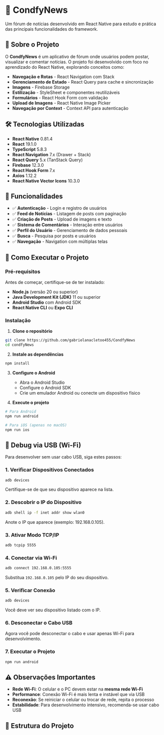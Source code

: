 # 📰 CondfyNews

Um fórum de notícias desenvolvido em React Native para estudo e prática das principais funcionalidades do framework.

## 🎯 Sobre o Projeto

O **CondfyNews** é um aplicativo de fórum onde usuários podem postar, visualizar e comentar notícias. O projeto foi desenvolvido com foco no aprendizado do React Native, explorando conceitos como:

- **Navegação e Rotas** - React Navigation com Stack
- **Gerenciamento de Estado** - React Query para cache e sincronização
- **Imagens** - Firebase Storage
- **Estilização** - StyleSheet e componentes reutilizáveis
- **Formulários** - React Hook Form com validação
- **Upload de Imagens** - React Native Image Picker
- **Navegação por Context** - Context API para autenticação

## 🛠️ Tecnologias Utilizadas

- **React Native** 0.81.4
- **React** 19.1.0
- **TypeScript** 5.8.3
- **React Navigation** 7.x (Drawer + Stack)
- **React Query** 5.x (TanStack Query)
- **Firebase** 12.3.0
- **React Hook Form** 7.x
- **Axios** 1.12.2
- **React Native Vector Icons** 10.3.0

## 📱 Funcionalidades

- ✅ **Autenticação** - Login e registro de usuários
- ✅ **Feed de Notícias** - Listagem de posts com paginação
- ✅ **Criação de Posts** - Upload de imagens e texto
- ✅ **Sistema de Comentários** - Interação entre usuários
- ✅ **Perfil do Usuário** - Gerenciamento de dados pessoais
- ✅ **Busca** - Pesquisa por posts e usuários
- ✅ **Navegação** - Navigation com múltiplas telas

## 🚀 Como Executar o Projeto

### Pré-requisitos

Antes de começar, certifique-se de ter instalado:

- **Node.js** (versão 20 ou superior)
- **Java Development Kit (JDK)** 11 ou superior
- **Android Studio** com Android SDK
- **React Native CLI** ou **Expo CLI**

### Instalação

1. **Clone o repositório**
```bash
git clone https://github.com/gabrielanacletoo455/CondfyNews
cd condfyNews
```

2. **Instale as dependências**
```bash
npm install
```

3. **Configure o Android**
   - Abra o Android Studio
   - Configure o Android SDK
   - Crie um emulador Android ou conecte um dispositivo físico

4. **Execute o projeto**
```bash
# Para Android
npm run android

# Para iOS (apenas no macOS)
npm run ios
```

## 📱 Debug via USB (Wi-Fi)

Para desenvolver sem usar cabo USB, siga estes passos:

### 1. Verificar Dispositivos Conectados
```bash
adb devices
```
Certifique-se de que seu dispositivo aparece na lista.

### 2. Descobrir o IP do Dispositivo
```bash
adb shell ip -f inet addr show wlan0
```
Anote o IP que aparece (exemplo: 192.168.0.105).

### 3. Ativar Modo TCP/IP
```bash
adb tcpip 5555
```

### 4. Conectar via Wi-Fi
```bash
adb connect 192.168.0.105:5555
```
Substitua `192.168.0.105` pelo IP do seu dispositivo.

### 5. Verificar Conexão
```bash
adb devices
```
Você deve ver seu dispositivo listado com o IP.

### 6. Desconectar o Cabo USB
Agora você pode desconectar o cabo e usar apenas Wi-Fi para desenvolvimento.

### 7. Executar o Projeto
```bash
npm run android
```

## ⚠️ Observações Importantes

- **Rede Wi-Fi**: O celular e o PC devem estar na **mesma rede Wi-Fi**
- **Performance**: Conexão Wi-Fi é mais lenta e instável que via USB
- **Reconexão**: Se reiniciar o celular ou trocar de rede, repita o processo
- **Estabilidade**: Para desenvolvimento intensivo, recomenda-se usar cabo USB

## 📁 Estrutura do Projeto

